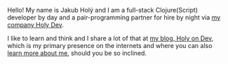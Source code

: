 Hello! My name is Jakub Holý and I am a full-stack Clojure(Script) developer by day and a pair-programming partner for hire by night via [my company Holy Dev](holy-dev.html).

I like to learn and think and I share a lot of that at [my blog, Holy on Dev](https://blog.jakubholy.net/), which is my primary presence on the internets and where you can also [learn more about me](https://blog.jakubholy.net/me/), should you be so inclined.
